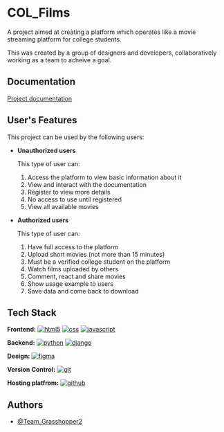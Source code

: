 
#  COL_Films


 A project aimed at creating a platform which operates like a movie streaming platform for college students.

This was created by a group of designers and developers, collaboratively working as a team to acheive a goal.
## Documentation

[Project documentation](https://linktodocumentation)


## User's Features

This project can be used by the following users:

- **Unauthorized users**

    This type of user can:

    1. Access the platform to view basic information about it
    2. View and interact with the documentation
    3. Register to view more details
    4. No access to use until registered
    5. View all available movies


- **Authorized users**

    This type of user can:
    
    1. Have full access to the platform
    2. Upload short movies (not more than 15 minutes)
    3. Must be a verified college student on the platform
    4. Watch films uploaded by others
    5. Comment, react and share movies
    6. Show usage example to users
    7. Save data and come back to download




## Tech Stack

**Frontend:** 
[![html5](https://img.shields.io/badge/html-yellow?style=for-the-badge&logo=html5&logoColor=orangered)]()
[![css](https://img.shields.io/badge/css-black?style=for-the-badge&logo=css3&logoColor=blue)]()
[![javascript](https://img.shields.io/badge/Javascript-0A66C2?style=for-the-badge&logo=javascript&logoColor=yellow)]()

**Backend:**
[![python](https://img.shields.io/badge/python-0A66C2?style=for-the-badge&logo=python&logoColor=purple)]()
[![django](https://img.shields.io/badge/django-purple?style=for-the-badge&logo=django&logoColor=blue)]()


**Design:**
[![figma](https://img.shields.io/badge/figma-blue?style=for-the-badge&logo=figma&logoColor=orangered)]()

**Version Control:**
[![git](https://img.shields.io/badge/git-0A66C2?style=for-the-badge&logo=git&logoColor=black)]()

**Hosting platfrom:**
[![github](https://img.shields.io/badge/github-0A66C2?style=for-the-badge&logo=github&logoColor=black)]()

## Authors

- [@Team_Grasshopper2](https://drive.google.com/file/d/1qDwUHL3mVotcduKvYnLhM7KfdvPViLRH/view?usp=sharing)

